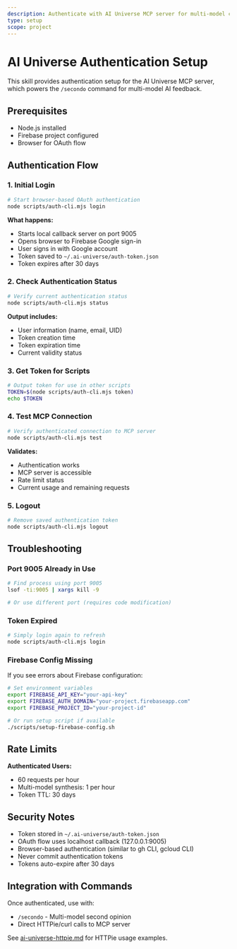 ```yaml
---
description: Authenticate with AI Universe MCP server for multi-model commands
type: setup
scope: project
---
```


# AI Universe Authentication Setup

This skill provides authentication setup for the AI Universe MCP server, which powers the `/secondo` command for multi-model AI feedback.

## Prerequisites

- Node.js installed
- Firebase project configured
- Browser for OAuth flow

## Authentication Flow

### 1. Initial Login

```bash
# Start browser-based OAuth authentication
node scripts/auth-cli.mjs login
```

**What happens:**
- Starts local callback server on port 9005
- Opens browser to Firebase Google sign-in
- User signs in with Google account
- Token saved to `~/.ai-universe/auth-token.json`
- Token expires after 30 days

### 2. Check Authentication Status

```bash
# Verify current authentication status
node scripts/auth-cli.mjs status
```

**Output includes:**
- User information (name, email, UID)
- Token creation time
- Token expiration time
- Current validity status

### 3. Get Token for Scripts

```bash
# Output token for use in other scripts
TOKEN=$(node scripts/auth-cli.mjs token)
echo $TOKEN
```

### 4. Test MCP Connection

```bash
# Verify authenticated connection to MCP server
node scripts/auth-cli.mjs test
```

**Validates:**
- Authentication works
- MCP server is accessible
- Rate limit status
- Current usage and remaining requests

### 5. Logout

```bash
# Remove saved authentication token
node scripts/auth-cli.mjs logout
```

## Troubleshooting

### Port 9005 Already in Use

```bash
# Find process using port 9005
lsof -ti:9005 | xargs kill -9

# Or use different port (requires code modification)
```

### Token Expired

```bash
# Simply login again to refresh
node scripts/auth-cli.mjs login
```

### Firebase Config Missing

If you see errors about Firebase configuration:

```bash
# Set environment variables
export FIREBASE_API_KEY="your-api-key"
export FIREBASE_AUTH_DOMAIN="your-project.firebaseapp.com"
export FIREBASE_PROJECT_ID="your-project-id"

# Or run setup script if available
./scripts/setup-firebase-config.sh
```

## Rate Limits

**Authenticated Users:**
- 60 requests per hour
- Multi-model synthesis: 1 per hour
- Token TTL: 30 days

## Security Notes

- Token stored in `~/.ai-universe/auth-token.json`
- OAuth flow uses localhost callback (127.0.0.1:9005)
- Browser-based authentication (similar to gh CLI, gcloud CLI)
- Never commit authentication tokens
- Tokens auto-expire after 30 days

## Integration with Commands

Once authenticated, use with:
- `/secondo` - Multi-model second opinion
- Direct HTTPie/curl calls to MCP server

See [ai-universe-httpie.md](ai-universe-httpie.md) for HTTPie usage examples.
